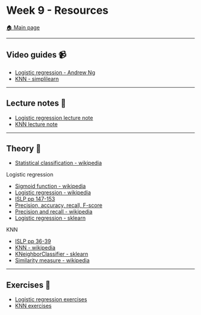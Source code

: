 # Week 9 - Resources

[:house: Main page](https://github.com/pr0fez/Machine-learning-AI24)

---
## Video guides :video_camera:

- [Logistic regression - Andrew Ng](https://www.youtube.com/watch?v=4u81xU7BIOc)
- [KNN - simplilearn](https://www.youtube.com/watch?v=4HKqjENq9OU&t=4s)

---
## Lecture notes :book:

- [Logistic regression lecture note](https://github.com/pr0fez/Machine-learning-AI24/blob/main/Lecture_code/L5-Logistic-regression.ipynb)
- [KNN lecture note](https://github.com/pr0fez/Machine-learning-AI24/blob/main/Lecture_code/L6-KNN.ipynb)

---
## Theory :book:

- [Statistical classification - wikipedia](https://en.wikipedia.org/wiki/Statistical_classification)

Logistic regression
- [Sigmoid function - wikipedia](https://en.wikipedia.org/wiki/Sigmoid_function)
- [Logistic regression - wikipedia](https://en.wikipedia.org/wiki/Logistic_regression)
- [ISLP pp 147-153](https://www.statlearning.com/)
- [Precision, accuracy, recall, F-score](https://machinelearningmastery.com/precision-recall-and-f-measure-for-imbalanced-classification/)
- [Precision and recall - wikipedia](https://en.wikipedia.org/wiki/Precision_and_recall)
- [Logistic regression - sklearn](https://scikit-learn.org/stable/modules/generated/sklearn.linear_model.LogisticRegression.html)

KNN
- [ISLP pp 36-39](https://www.statlearning.com/)
- [KNN - wikipedia](https://en.wikipedia.org/wiki/K-nearest_neighbors_algorithm)
- [KNeighborClassifier - sklearn](https://scikit-learn.org/stable/modules/generated/sklearn.neighbors.KNeighborsClassifier.html)
- [Similarity measure - wikipedia](https://en.wikipedia.org/wiki/Similarity_measure)

---
## Exercises :running:
- [Logistic regression exercises](https://github.com/pr0fez/Machine-learning-AI24/blob/main/Exercises/E04_logistic_regression.ipynb)
- [KNN exercises](https://github.com/pr0fez/Machine-learning-AI24/blob/main/Exercises/E05_KNN.ipynb)